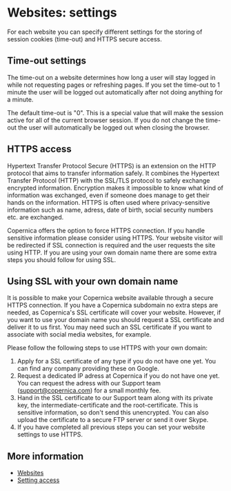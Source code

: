 # Websites: settings

For each website you can specify different settings for the storing of 
session cookies (time-out) and HTTPS secure access.

## Time-out settings

The time-out on a website determines how long a user will stay logged in 
while not requesting pages or refreshing pages. If you set the time-out 
to 1 minute the user will be logged out automatically after not doing 
anything for a minute.

The default time-out is "0". This is a special value that will make the 
session active for all of the current browser session. If you do not 
change the time-out the user will automatically be logged out when closing 
the browser.

## HTTPS access

Hypertext Transfer Protocol Secure (HTTPS) is an extension on the HTTP protocol 
that aims to transfer information safely. It combines the Hypertext Transfer 
Protocol (HTTP) with the SSL/TLS protocol to safely exchange encrypted 
information. Encryption makes it impossible to know what kind of information 
was exchanged, even if someone does manage to get their hands on the information. 
HTTPS is often used where privacy-sensitive information such as name, adress, 
date of birth, social security numbers etc. are exchanged.

Copernica offers the option to force HTTPS connection. 
If you handle sensitive information please consider using HTTPS. 
Your website visitor will be redirected if SSL connection is required and 
the user requests the site using HTTP. If you are using your own domain name 
there are some extra steps you should follow for using SSL.

## Using SSL with your own domain name

It is possible to make your Copernica website available through a 
secure HTTPS connection. If you have a Copernica subdomain no extra steps 
are needed, as Copernica's SSL certificate will cover your website. However, 
if you want to use your domain name you should request a SSL certificate 
and deliver it to us first. You may need such an SSL certificate if you want 
to associate with social media websites, for example.

Please follow the following steps to use HTTPS with your own domain:

1. Apply for a SSL certificate of any type if you do not have one yet. You 
can find any company providing these on Google.
2. Request a dedicated IP adress at Copernica if you do not have one yet. 
You can request the adress with our Support team (support@copernica.com) for a small monthly fee.
3. Hand in the SSL certificate to our Support team along with its private key, 
the intermediate-certificate and the root-certificate. This is sensitive information, 
so don't send this unencrypted. You can also upload the certificate to a secure 
FTP server or send it over Skype.
4. If you have completed all previous steps you can set your website settings 
to use HTTPS.

## More information

* [Websites](./websites)
* [Setting access](./websites#restricting-access)

